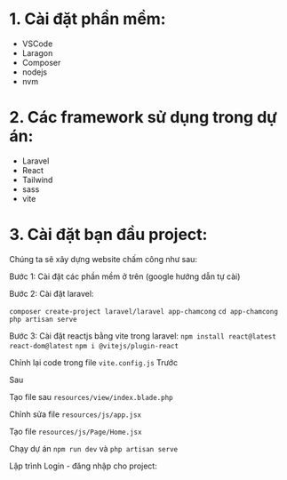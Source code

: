 # 1. Cài đặt phần mềm:
 - VSCode
 - Laragon
 - Composer
 - nodejs
 - nvm
# 2. Các framework sử dụng trong dự án:
- Laravel
- React
- Tailwind
- sass
- vite 
# 3. Cài đặt bạn đầu project:
Chúng ta sẽ xây dựng website chấm công như sau:
	

Bước 1: Cài đặt các phần mềm ở trên (google hướng dẫn 
tự cài)

Bước 2: Cài đặt laravel:

`composer create-project laravel/laravel app-chamcong`
`cd app-chamcong`
`php artisan serve`

Bước 3: Cài đặt reactjs bằng vite trong laravel:
`npm install react@latest react-dom@latest`
`npm i @vitejs/plugin-react`

Chỉnh lại code trong file `vite.config.js`
Trước 


Sau


Tạo file sau `resources/view/index.blade.php`

Chỉnh sửa file `resources/js/app.jsx`


Tạo file `resources/js/Page/Home.jsx`

Chạy dự án
`npm run dev`
và
`php artisan serve`

Lập trình Login - đăng nhập cho project:

